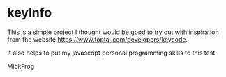 # keyInfo
This is a simple project I thought would be good to try out with inspiration
from the website https://www.toptal.com/developers/keycode.

It also helps to put my javascript personal programming skills to this test.

MickFrog
